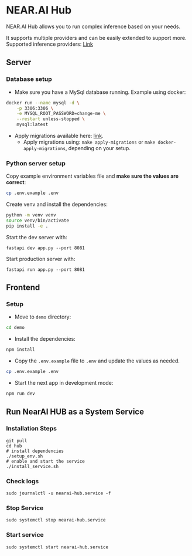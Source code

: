 # NEAR.AI Hub

NEAR.AI Hub allows you to run complex inference based on your needs.

It supports multiple providers and can be easily extended to support more. Supported inference providers: [Link](./api/v1/completions.py#L12)

## Server

### Database setup

- Make sure you have a MySql database running. Example using docker:

```bash
docker run --name mysql -d \
    -p 3306:3306 \
    -e MYSQL_ROOT_PASSWORD=change-me \
    --restart unless-stopped \
    mysql:latest
```

- Apply migrations available here: [link](./migrations/20240604133844_init.sql).
  - Apply migrations using: `make apply-migrations` or `make docker-apply-migrations`, depending on your setup.

### Python server setup

Copy example environment variables file and **make sure the values are correct**:

```bash
cp .env.example .env
```

Create venv and install the dependencies:

```bash
python -m venv venv
source venv/bin/activate
pip install -e .
```

Start the dev server with:

```
fastapi dev app.py --port 8081
```

Start production server with:

```
fastapi run app.py --port 8081
```

## Frontend

### Setup

- Move to `demo` directory:

```bash
cd demo
```

- Install the dependencies:

```bash
npm install
```

- Copy the `.env.example` file to `.env` and update the values as needed.

```bash
cp .env.example .env
```

- Start the next app in development mode:

```bash
npm run dev
```


## Run NearAI HUB as a System Service

### Installation Steps

```
git pull
cd hub
# install dependencies
./setup_env.sh 
# enable and start the service 
./install_service.sh
```

### Check logs
`sudo journalctl -u nearai-hub.service -f`

### Stop Service 
`sudo systemctl stop nearai-hub.service`

### Start service 
`sudo systemctl start nearai-hub.service`